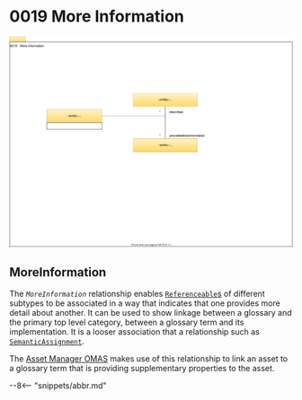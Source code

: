 <!-- SPDX-License-Identifier: CC-BY-4.0 -->
<!-- Copyright Contributors to the Egeria project. -->

# 0019 More Information

![UML](0019-more-information.svg)

## MoreInformation

The *`MoreInformation`* relationship enables [`Referenceable`s](/egeria-docs/types/0/0010-base-model/#referenceable) of different subtypes to be associated in a way that indicates that one provides more detail about another. It can be used to show linkage between a glossary and the primary top level category, between a glossary term and its implementation. It is a looser association that a relationship such as [`SemanticAssignment`](/egeria-docs/types/3/0370-semantic-assignment/#semanticassignment).

The [Asset Manager OMAS](/egeria-docs/services/omas/asset-manager) makes use of this relationship to link an asset to a glossary term that is providing supplementary properties to the asset.

--8<-- "snippets/abbr.md"
